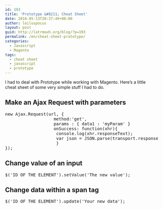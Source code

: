 ```yaml
---
id: 193
title: 'Prototype &#8211; Cheat Sheet'
date: 2016-05-13T20:37:49+00:00
author: leiluspocus
layout: post
guid: http://latrmouh.org/blog/?p=193
permalink: /en/cheat-sheet-prototype/
categories:
  - Javascript
  - Magento
tags:
  - cheat sheet
  - javascript
  - prototype
---
```

I had to deal with Prototype while working with Magento. Here&rsquo;s a little cheat sheet of some very simple stuff I had to do.

## Make an Ajax Request with parameters

<pre class="EnlighterJSRAW" data-enlighter-language="js">new Ajax.Request(url, {
                   method:'get',
                   params : { data1 : 'myParam' }
                   onSuccess: function(xhr){
                    console.log(xhr.responseText); 
                    var json = JSON.parse(transport.responseText);
                    }
});</pre>

## Change value of an input

<pre class="EnlighterJSRAW" data-enlighter-language="js">$('ID OF THE ELEMENT').setValue('The new value');</pre>

## Change data within a span tag

<pre class="EnlighterJSRAW" data-enlighter-language="js">$('ID OF THE ELEMENT').update('Your new data');</pre>

&nbsp;

<!-- AddThis Advanced Settings generic via filter on the_content -->

<!-- AddThis Share Buttons generic via filter on the_content -->